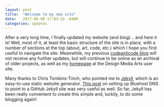 ```yaml
---
layout: post
title:  "Welcome to my new site"
date:   2017-06-08 17:03:32 -0400
categories: updates
---
```


After a very long time, I finally updated my website (and blog)... and here it is! Well, most of it, at least the basic structure of the site is in place, with a number of sections at the top (about, art, code, etc.) which I hope you find useful to navigate the site. Meanwhile, my previous [codeanticode blog](https://codeanticode.wordpress.com/) will not receive any further updates, but will continue to be online as an archival of older projects, as well as my [homepage](http://users.design.ucla.edu/~acolubri/home/) at the Design Media Arts user site.

Many thanks to Chris Tomkins-Tinch, who pointed me to [Jekyll](http://jekyllrb.com/), which is an easy-to-use static website generator. [This post](http://bryancshepherd.com/Setting-up-Bluehost-DNS-for-a-GitHub-Jekyll-blog/) on setting up Bluehost DNS to point to a GitHub Jekyll site was very useful as well. So far, Jekyll has been really convenient to create this simple and, luckily, to do some blogging again!